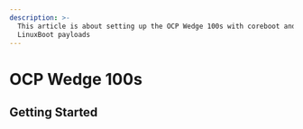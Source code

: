 ```yaml
---
description: >-
  This article is about setting up the OCP Wedge 100s with coreboot and multiple
  LinuxBoot payloads
---
```


# OCP Wedge 100s

## Getting Started





